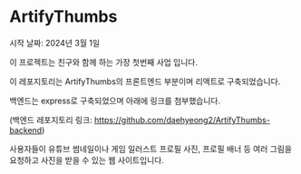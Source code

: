 # ArtifyThumbs

시작 날짜: 2024년 3월 1일

이 프로젝트는 친구와 함께 하는 가장 첫번째 사업 입니다.

이 레포지토리는 ArtifyThumbs의 프론트엔드 부분이며 리액트로 구축되었습니다.

백엔드는 express로 구축되었으며 아래에 링크를 첨부했습니다.

(백엔드 레포지토리 링크: https://github.com/daehyeong2/ArtifyThumbs-backend)

사용자들이 유튜브 썸네일이나 게임 일러스트 프로필 사진, 프로필 배너 등 여러 그림을
요청하고 사진을 받을 수 있는 웹 사이트입니다.
